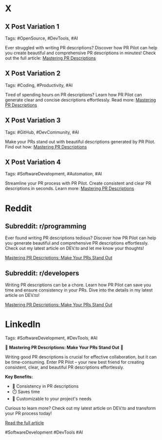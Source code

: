 # X

## X Post Variation 1
Tags: #OpenSource, #DevTools, #AI

Ever struggled with writing PR descriptions? Discover how PR Pilot can help you create beautiful and comprehensive PR descriptions in minutes! Check out the full article: [Mastering PR Descriptions](https://dev.to/your-article-url)

## X Post Variation 2
Tags: #Coding, #Productivity, #AI

Tired of spending hours on PR descriptions? Learn how PR Pilot can generate clear and concise descriptions effortlessly. Read more: [Mastering PR Descriptions](https://dev.to/your-article-url)

## X Post Variation 3
Tags: #GitHub, #DevCommunity, #AI

Make your PRs stand out with beautiful descriptions generated by PR Pilot. Find out how: [Mastering PR Descriptions](https://dev.to/your-article-url)

## X Post Variation 4
Tags: #SoftwareDevelopment, #Automation, #AI

Streamline your PR process with PR Pilot. Create consistent and clear PR descriptions in seconds. Learn more: [Mastering PR Descriptions](https://dev.to/your-article-url)

# Reddit

## Subreddit: r/programming
Ever found writing PR descriptions tedious? Discover how PR Pilot can help you generate beautiful and comprehensive PR descriptions effortlessly. Check out my latest article on DEV.to and let me know your thoughts!

[Mastering PR Descriptions: Make Your PRs Stand Out](https://dev.to/your-article-url)

## Subreddit: r/developers
Writing PR descriptions can be a chore. Learn how PR Pilot can save you time and ensure consistency in your PRs. Dive into the details in my latest article on DEV.to!

[Mastering PR Descriptions: Make Your PRs Stand Out](https://dev.to/your-article-url)

# LinkedIn
Tags: #SoftwareDevelopment, #DevTools, #AI

🚀 **Mastering PR Descriptions: Make Your PRs Stand Out** 🚀

Writing good PR descriptions is crucial for effective collaboration, but it can be time-consuming. Enter PR Pilot – your new best friend for creating consistent, clear, and beautiful PR descriptions effortlessly.

**Key Benefits:**

- 📝 Consistency in PR descriptions
- ⏱️ Saves time
- 🎨 Customizable to your project's needs

Curious to learn more? Check out my latest article on DEV.to and transform your PR process today!

[Read the full article](https://dev.to/your-article-url)

#SoftwareDevelopment #DevTools #AI
